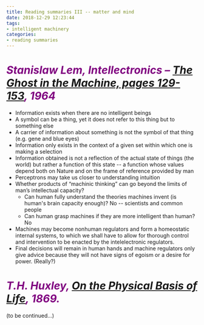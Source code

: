 ```yaml
---
title: Reading summaries III -- matter and mind
date: 2018-12-29 12:23:44
tags:
- intelligent machinery
categories:
- reading summaries
---
```

# <font color = purple>*Stanislaw Lem, Intellectronics – [The Ghost in the Machine, pages 129-153](https://intelligentmachinerycourse.files.wordpress.com/2018/09/stanislas_lem_intelectronics_3of3_p.pdf), 1964*</font>

- Information exists when there are no intelligent beings
- A symbol can be a thing, yet it does not refer to this thing but to something else
- A carrier of information about something is not the symbol of that thing (e.g. gene and blue eyes)
- Information only exists in the context of a given set within which one is making a selection
- Information obtained is not a reflection of the actual state of things (the world) but rather a function of this state -- a function whose values depend both on Nature and on the frame of reference provided by man
- Perceptrons may take us closer to understanding intuition
- Whether products of “machinic thinking” can go beyond the limits of man’s intellectual capacity?
  - Can human fully understand the theories machines invent (is human's brain capacity enough)? No -- scientists and common people
  - Can human grasp machines if they are more intelligent than human? No
- Machines may become nonhuman regulators and form a homeostatic internal systems, to which we shall have to allow for thorough control and intervention to be enacted by the intelelectronic regulators.
- Final decisions will remain in human hands and machine regulators only give advice because they will not have signs of egoism or a desire for power. (Really?)

# <font color = purple>*T.H. Huxley, [On the Physical Basis of Life](https://mathcs.clarku.edu/huxley/CE1/PhysB.html), 1869.*</font>

(to be continued...)
